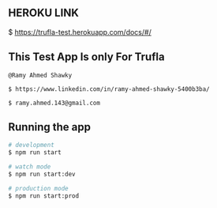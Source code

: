 ## HEROKU LINK 

$ https://trufla-test.herokuapp.com/docs/#/

## This Test App Is only For Trufla 

```
@Ramy Ahmed Shawky 

$ https://www.linkedin.com/in/ramy-ahmed-shawky-5400b3ba/

$ ramy.ahmed.143@gmail.com

```
## Running the app

```bash
# development
$ npm run start

# watch mode
$ npm run start:dev

# production mode
$ npm run start:prod

```